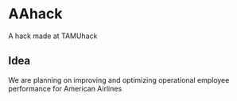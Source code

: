 # AAhack
A hack made at TAMUhack
## Idea
We are planning on improving and optimizing operational employee performance for American Airlines
